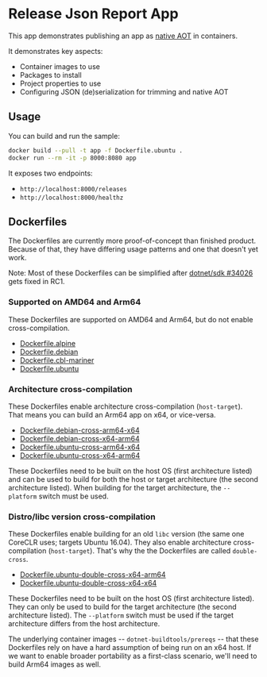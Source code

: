 # Release Json Report App

This app demonstrates publishing an app as [native AOT](https://learn.microsoft.com/dotnet/core/deploying/native-aot/) in containers.

It demonstrates key aspects:

- Container images to use
- Packages to install
- Project properties to use
- Configuring JSON (de)serialization for trimming and native AOT

## Usage

You can build and run the sample:

```bash
docker build --pull -t app -f Dockerfile.ubuntu .
docker run --rm -it -p 8000:8080 app
```

It exposes two endpoints:

- `http://localhost:8000/releases`
- `http://localhost:8000/healthz`

## Dockerfiles

The Dockerfiles are currently more proof-of-concept than finished product. Because of that, they have differing usage patterns and one that doesn't yet work.

Note: Most of these Dockerfiles can be simplified after [dotnet/sdk #34026](https://github.com/dotnet/sdk/issues/34026) gets fixed in RC1.

### Supported on AMD64 and Arm64

These Dockerfiles are supported on AMD64 and Arm64, but do not enable cross-compilation.

- [Dockerfile.alpine](Dockerfile.alpine)
- [Dockerfile.debian](Dockerfile.debian)
- [Dockerfile.cbl-mariner](Dockerfile.cbl-mariner)
- [Dockerfile.ubuntu](Dockerfile.ubuntu)

### Architecture cross-compilation

These Dockerfiles enable architecture cross-compilation (`host-target`). That means you can build an Arm64 app on x64, or vice-versa.

- [Dockerfile.debian-cross-arm64-x64](Dockerfile.debian-cross-arm64-x64)
- [Dockerfile.debian-cross-x64-arm64](Dockerfile.debian-cross-x64-arm64)
- [Dockerfile.ubuntu-cross-arm64-x64](Dockerfile.ubuntu-cross-arm64-x64)
- [Dockerfile.ubuntu-cross-x64-arm64](Dockerfile.ubuntu-cross-x64-arm64)

These Dockerfiles need to be built on the host OS (first architecture listed) and can be used to build for both the host or target architecture (the second architecture listed). When building for the target architecture, the `--platform` switch must be used.

### Distro/libc version cross-compilation

These Dockerfiles enable building for an old `libc` version (the same one CoreCLR uses; targets Ubuntu 16.04). They also enable architecture cross-compilation (`host-target`). That's why the the Dockerfiles are called `double-cross`.

- [Dockerfile.ubuntu-double-cross-x64-arm64](Dockerfile.ubuntu-double-cross-x64-arm64)
- [Dockerfile.ubuntu-double-cross-x64-x64](Dockerfile.ubuntu-double-cross-x64-x64)

These Dockerfiles need to be built on the host OS (first architecture listed). They can only be used to build for the target architecture (the second architecture listed). The `--platform` switch must be used if the target architecture differs from the host architecture.

The underlying container images -- `dotnet-buildtools/prereqs` -- that these Dockerfiles rely on have a hard assumption of being run on an x64 host. If we want to enable broader portability as a first-class scenario, we'll need to build Arm64 images as well.
